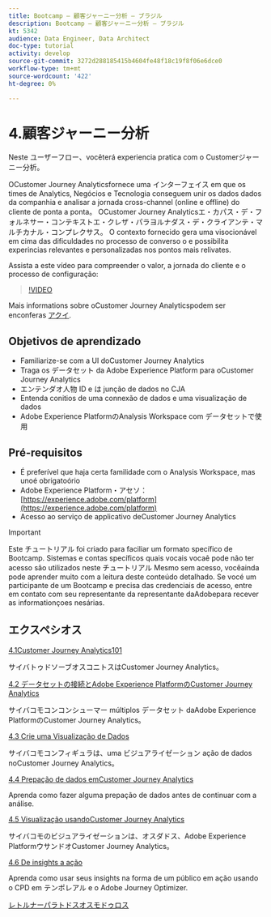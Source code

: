 ```yaml
---
title: Bootcamp — 顧客ジャーニー分析 — ブラジル
description: Bootcamp — 顧客ジャーニー分析 — ブラジル
kt: 5342
audience: Data Engineer, Data Architect
doc-type: tutorial
activity: develop
source-git-commit: 3272d288185415b4604fe48f18c19f8f06e6dce0
workflow-type: tm+mt
source-wordcount: '422'
ht-degree: 0%

---
```


# 4.顧客ジャーニー分析

Neste ユーザーフロー、vocêterá experiencia pratica com o Customerジャーニー分析。

OCustomer Journey Analyticsfornece uma インターフェイス em que os times de Analytics, Negócios e Tecnologia conseguem unir os dados dados da companhia e analisar a jornada cross-channel (online e offline) do cliente de ponta a ponta。 OCustomer Journey Analyticsエ・カパス・デ・フォルネサー・コンテキストエ・クレザ・パラヨルナダス・デ・クライアンテ・マルチカナル・コンプレクサス。 O contexto fornecido gera uma visocionável em cima das dificuldades no processo de converso o e possibilita experincias relevantes e personalizadas nos pontos mais relivates.

Assista a este vídeo para compreender o valor, a jornada do cliente e o processo de configuração:

>[!VIDEO](https://video.tv.adobe.com/v/327188?quality=12&learn=on)

Mais informations sobre oCustomer Journey Analyticspodem ser enconferas [アクイ](https://spark.adobe.com/page/t62eiRu9l6iWJ/).

## Objetivos de aprendizado

- Familiarize-se com a UI doCustomer Journey Analytics
- Traga os データセット da Adobe Experience Platform para oCustomer Journey Analytics
- エンテンダオ人物 ID e は junção de dados no CJA
- Entenda conitios de uma connexão de dados e uma visualização de dados
- Adobe Experience PlatformのAnalysis Workspace com データセットで使用

## Pré-requisitos

- É preferível que haja certa familidade com o Analysis Workspace, mas unoé obrigatoório
- Adobe Experience Platform・アセソ： [https://experience.adobe.com/platform](https://experience.adobe.com/platform)
- Acesso ao serviço de applicativo deCustomer Journey Analytics

>[!IMPORTANT]
>
>Este チュートリアル foi criado para faciliar um formato specífico de Bootcamp. Sistemas e contas specíficos quais vocais vocaê pode não ter acesso são utilizados neste チュートリアル Mesmo sem acesso, vocêainda pode aprender muito com a leitura deste conteúdo detalhado. Se vocé um participante de um Bootcamp e precisa das credenciais de acesso, entre em contato com seu representante da representante daAdobepara recever as informationçoes nesárias.

## エクスペシオス

[4.1Customer Journey Analytics101](./ex1.md)

サイバトゥドソーブオスコニトスはCustomer Journey Analytics。

[4.2 データセットの接続とAdobe Experience PlatformのCustomer Journey Analytics](./ex2.md)

サイバコモコンコンシューマー múltiplos データセット daAdobe Experience PlatformのCustomer Journey Analytics。

[4.3 Crie uma Visualização de Dados](./ex3.md)

サイバコモコンフィギュラは、uma ビジュアライゼーション ação de dados noCustomer Journey Analytics。

[4.4 Prepação de dados emCustomer Journey Analytics](./ex4.md)

Aprenda como fazer alguma prepação de dados antes de continuar com a análise.

[4.5 Visualização usandoCustomer Journey Analytics](./ex5.md)

サイバコモのビジュアライゼーションは、オスダドス、Adobe Experience PlatformウサンドオCustomer Journey Analytics。

[4.6 De insights a ação](./ex6.md)

Aprenda como usar seus insights na forma de um público em ação usando o CPD em テンポレアル e o Adobe Journey Optimizer.

[レトルナーパラトドスオスモドゥロス](../../overview.md)
